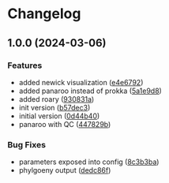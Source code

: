 # Changelog

## 1.0.0 (2024-03-06)


### Features

* added newick visualization ([e4e6792](https://github.com/xsitarcik/outbreak_detection/commit/e4e6792e6fb2f0b383e1762b7f0ed86c7f7a5a67))
* added panaroo instead of prokka ([5a1e9d8](https://github.com/xsitarcik/outbreak_detection/commit/5a1e9d89c59cb67fb3e28265782c5b68ebe3191f))
* added roary ([930831a](https://github.com/xsitarcik/outbreak_detection/commit/930831add2f8f929b25d1d3e5224fa801361a638))
* init version ([b57dec3](https://github.com/xsitarcik/outbreak_detection/commit/b57dec3338ef853904476c4466b8b91517de982d))
* initial version ([0d44b40](https://github.com/xsitarcik/outbreak_detection/commit/0d44b409c3845f05d98ec240f54d15fb1bc770e0))
* panaroo with QC ([447829b](https://github.com/xsitarcik/outbreak_detection/commit/447829b3068a7e864dfdf67822a7e3be7929a7d8))


### Bug Fixes

* parameters exposed into config ([8c3b3ba](https://github.com/xsitarcik/outbreak_detection/commit/8c3b3baa6e67e7e2ebadf036d01914d08ab97416))
* phylgoeny output ([dedc86f](https://github.com/xsitarcik/outbreak_detection/commit/dedc86f742ea696a5f8929194bee1dc24b3ccc05))
